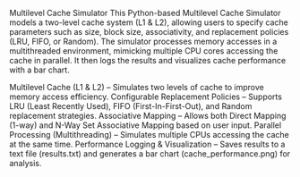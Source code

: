 Multilevel Cache Simulator 
This Python-based Multilevel Cache Simulator models a two-level cache system (L1 & L2), allowing users to specify cache parameters such as size, block size, associativity, and replacement policies (LRU, FIFO, or Random). The simulator processes memory accesses in a multithreaded environment, mimicking multiple CPU cores accessing the cache in parallel. It then logs the results and visualizes cache performance with a bar chart.


Multilevel Cache (L1 & L2) – Simulates two levels of cache to improve memory access efficiency.
Configurable Replacement Policies – Supports LRU (Least Recently Used), FIFO (First-In-First-Out), and Random replacement strategies.
Associative Mapping – Allows both Direct Mapping (1-way) and N-Way Set Associative Mapping based on user input.
Parallel Processing (Multithreading) – Simulates multiple CPUs accessing the cache at the same time.
Performance Logging & Visualization – Saves results to a text file (results.txt) and generates a bar chart (cache_performance.png) for analysis.
